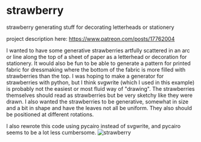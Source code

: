 # strawberry
strawberry generating stuff for decorating letterheads or stationery

project description here: https://www.patreon.com/posts/17762004

I wanted to have some generative strawberries artfully scattered in an arc or line along the top of a sheet of paper as a letterhead or decoration for stationery. It would also be fun to be able to generate a pattern for printed fabric for dressmaking where the bottom of the fabric is more filled with strawberries than the top. I was hoping to make a generator for strawberries with python, but I think svgwrite (which I used in this example) is probably not the easiest or most fluid way of "drawing". The strawberries themselves should read as strawberries but be very sketchy like they were drawn. I also wanted the strawberries to be generative, somewhat in size and a bit in shape and have the leaves not all be uniform. They also should be positioned at different rotations. 

I also rewrote this code using pycairo instead of svgwrite, and pycairo seems to be a lot less cumbersome.
![strawberry](https://photos.smugmug.com/June-2019/i-nRRV8st/0/3eefb9ec/M/Screen%20Shot%202019-06-25%20at%2011.01.59%20AM-M.png)
